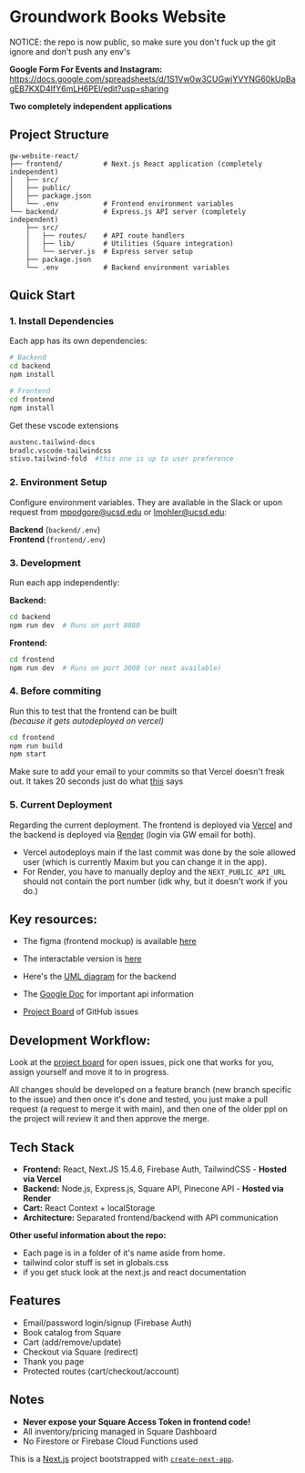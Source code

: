 # Groundwork Books Website

NOTICE: the repo is now public, so make sure you don't fuck up the git ignore and don't push any env's

**Google Form For Events and Instagram:**
https://docs.google.com/spreadsheets/d/1S1Vw0w3CUGwjYVYNG60kUpBagEB7KXD4IfY6mLH6PEI/edit?usp=sharing


**Two completely independent applications**

## Project Structure

```
gw-website-react/
├── frontend/          # Next.js React application (completely independent)
│   ├── src/
│   ├── public/
│   ├── package.json
│   └── .env           # Frontend environment variables
└── backend/           # Express.js API server (completely independent)
    ├── src/
    │   ├── routes/    # API route handlers
    │   ├── lib/       # Utilities (Square integration)
    │   └── server.js  # Express server setup
    ├── package.json
    └── .env           # Backend environment variables
```

## Quick Start

### 1. Install Dependencies



Each app has its own dependencies:
```bash
# Backend
cd backend
npm install

# Frontend  
cd frontend
npm install
```
Get these vscode extensions

```bash
austenc.tailwind-docs
bradlc.vscode-tailwindcss
stivo.tailwind-fold  #this one is up to user preference
```
### 2. Environment Setup
Configure environment variables. They are available in the Slack or upon request from mpodgore@ucsd.edu or lmohler@ucsd.edu:

**Backend** (`backend/.env`)  
**Frontend** (`frontend/.env`)  


### 3. Development
Run each app independently:

**Backend:**
```bash
cd backend
npm run dev  # Runs on port 8080
```

**Frontend:**
```bash
cd frontend  
npm run dev  # Runs on port 3000 (or next available)
```

### 4. Before commiting
Run this to test that the frontend can be built   
*(because it gets autodeployed on vercel)*

```bash
cd frontend
npm run build 
npm start    
```

Make sure to add your email to your commits so that Vercel doesn't freak out. It takes 20 seconds just do what [this](https://docs.github.com/en/account-and-profile/how-tos/setting-up-and-managing-your-personal-account-on-github/managing-email-preferences/setting-your-commit-email-address#setting-your-commit-email-address-in-git) says

### 5. Current Deployment

Regarding the current deployment. The frontend is deployed via [Vercel](https://vercel.com/groundwork-books/gw-website-react-frontend) and the backend is deployed via [Render](https://dashboard.render.com/) (login via GW email for both).   
- Vercel autodeploys main if the last commit was done by the sole allowed user (which is currently Maxim but you can change it in the app).   
- For Render, you have to manually deploy and the `NEXT_PUBLIC_API_URL` should not contain the port number (idk why, but it doesn't work if you do.)
## Key resources:

- The figma (frontend mockup) is available [here](https://www.figma.com/design/Al34xSygT7JdXAEx5f4dCN/Groundworks-Website-Redesign---Adelina?node-id=1242-591&t=MRPcgBKGXxqGE7XO-1)
- The interactable version is [here](https://www.figma.com/proto/Al34xSygT7JdXAEx5f4dCN/Groundworks-Website-Redesign---Adelina?page-id=1242%3A591&node-id=1248-841&p=f&viewport=640%2C457%2C0.06&t=TLR5ffCjCBj7H6jy-1&scaling=scale-down&content-scaling=responsive&starting-point-node-id=1242%3A592)

- Here's the [UML diagram](https://lucid.app/lucidchart/289f0f0f-0f51-4941-9058-acae8b7a1fa6/edit?viewport_loc=-1419%2C-182%2C3728%2C1933%2C0_0&invitationId=inv_685847b7-897c-4279-9bb1-4733dbcaf95d) for the backend
- The [Google Doc](https://docs.google.com/document/d/1AeKpgdtLg-37bRi7_E3IqE8llGRSC2xY2aoAoLFohLA/edit?usp=sharing) for important api information
- [Project Board](https://github.com/orgs/Groundwork-Books/projects/2/views/1) of GitHub issues


## Development Workflow:
Look at the [project board](https://github.com/orgs/Groundwork-Books/projects/2/views/1) for open issues, pick one that works for you, assign yourself and move it to in progress.


All changes should be developed on a feature branch (new branch specific to the issue) and then once it's done and tested, you just make a pull request (a request to merge it with main), and then one of the older ppl on the project will review it and then approve the merge.


## Tech Stack
- **Frontend:** React, Next.JS 15.4.6, Firebase Auth, TailwindCSS - **Hosted via Vercel**
- **Backend:** Node.js, Express.js, Square API, Pinecone API - **Hosted via Render**
- **Cart:** React Context + localStorage
- **Architecture:** Separated frontend/backend with API communication


**Other useful information about the repo:**

- Each page is in a folder of it's name aside from home.
- tailwind color stuff is set in globals.css
- if you get stuck look at the next.js and react documentation

## Features
- Email/password login/signup (Firebase Auth)
- Book catalog from Square
- Cart (add/remove/update)
- Checkout via Square (redirect)
- Thank you page
- Protected routes (cart/checkout/account)




## Notes
- **Never expose your Square Access Token in frontend code!**
- All inventory/pricing managed in Square Dashboard
- No Firestore or Firebase Cloud Functions used 

This is a [Next.js](https://nextjs.org) project bootstrapped with [`create-next-app`](https://nextjs.org/docs/app/api-reference/cli/create-next-app).



